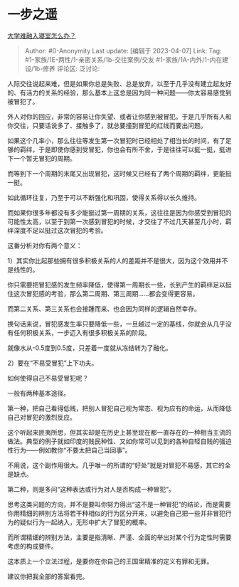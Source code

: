 # 一步之遥
[大学难融入寝室怎么办？](https://www.zhihu.com/question/593889999/answer/2970319265)

> Author: #0-Anonymity
> Last update: [编辑于 2023-04-07]
> Link:
> Tag: #1-家族/1E-两性/1-亲密关系/1b-交往案例/交友 #1-家族/1A-内外/1-内在建设/1b-修养
> 评论区:
> 泛讨论:

人际交往说起来难，但是如果你总是失败、总是放弃，以至于几乎没有建立起友好的、有活力的关系的经验，那么基本上这总是因为同一种问题——你太容易感觉到被冒犯了。

外人对你的回应，非常的容易让你失望、或者让你感到被冒犯。于是几乎所有人和你交往，只要话说多了、接触多了，就总要撞到冒犯的红线而要出问题。

如果这个几率小，那么往往等发生第一次冒犯时已经相处了相当长的时间，有了足够的羁绊，于是即使你感到受冒犯，你也会有所不舍，于是往往可以挺一挺，挺进下一个暂无冒犯的周期。

而等到下一个周期的末尾又出现冒犯，这时候又已经有了两个周期的羁绊，更能挺一挺。

如此循环往复，乃至于可以不断强化和巩固，使得关系得以长久维持。

而如果你很多年都没有多少能挺过第一周期的关系，这往往是因为你感受到冒犯的可能性太高，以至于到第一次感到冒犯的时候，才交往了不过几天甚至几小时，羁绊深度不足以挺过这次冒犯的考验。

这番分析对你有两个意义：

1）其实你比起那些拥有很多积极关系的人的差距并不是很大，因为这个效用并不是线性的。

你只需要把冒犯感的发生频率降低，使得第一周期长一些，长到产生的羁绊足以挺住这次冒犯感的考验，那么第二周期、第三周期……都会变得更容易。

而第二关系、第三关系也会接踵而来、也会因为同样的逻辑自然幸存。

换句话来说，冒犯感发生率只要降低一些，一旦越过一定的基线，你就会从几乎没有任何积极关系，一步迈入有很多积极关系的阶段。

就像水从-0.5度到0.5度，只差着一度就从冻结转为了融化。

2）要在“不易受冒犯”上下功夫。

如何使得自己不易受冒犯呢？

一般有两种基本途径。

第一种，把自己看得低贱，把别人冒犯自己视为常态、视为应有的命运，从而降低自己对冒犯的激烈反应。

这个听起来匪夷所思，但其实却是在历史上甚至现在都一直存在的一种相当主流的做法。典型的例子就如印度的贱民种性、又如你常可以见到的各种自轻自贱的强迫性行为——例如教你“不要太把自己当回事”。

不用说，这个副作用很大。几乎唯一的所谓的“好处”就是对冒犯不易感，其它的全是缺点。

第二种，则是多问“这种表达或行为对人是否构成一种冒犯”。

思考这类问题的方向，并不是要叫你努力得出“这不是一种冒犯”的结论，而是需要你用精细的辨别方法将若干种相似的行为区分开来，以避免自己把一些并非冒犯行为的疑似行为一起纳入，无形中扩大了冒犯的概率。

而所谓精细的辨别方法，主要是指清晰、严谨、全面的举出对某个行为定性时需要考虑的构成要件。

这本质上一个立法过程，是要你在你自己的王国里精准的定义有罪和无罪。

建议你把我全部的答案看完。
